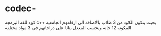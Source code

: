 # codec-
كود للغه البرمجة c++ بحيث يتكون الكود من 3 طلاب بالاضافة الى ارقامهم الجامعية المكونه 12 خانه ويحسب المعدل بنائا على دراجاتهم في 3 مواد مختلفه
